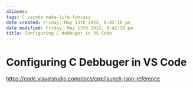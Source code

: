 ```yaml
---
aliases: 
tags: C vscode make-life-fantasy 
date created: Friday, May 13th 2022, 8:42:10 pm
date modified: Friday, May 13th 2022, 8:42:10 pm
title: Configuring C debbuger in VS Code
---
```


# Configuring C Debbuger in VS Code

https://code.visualstudio.com/docs/cpp/launch-json-reference
